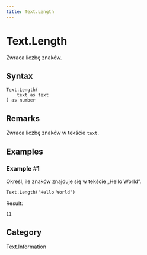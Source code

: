 ```yaml
---
title: Text.Length
---
```


# Text.Length


Zwraca liczbę znaków.


## Syntax

```powerquery
Text.Length(
    text as text
) as number
```


## Remarks

Zwraca liczbę znaków w tekście <code>text</code>.


## Examples

### Example #1 
Określ, ile znaków znajduje się w tekście „Hello World”.
```powerquery
Text.Length("Hello World")
```

Result: 
```powerquery
11
```




## Category
Text.Information
